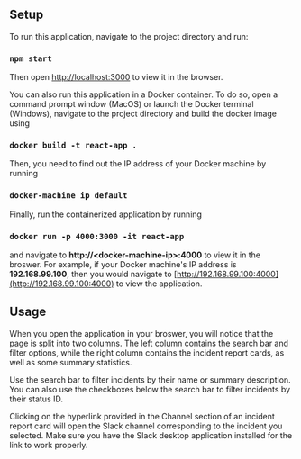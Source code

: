 ## Setup

To run this application, navigate to the project directory and run:

### `npm start`

Then open [http://localhost:3000](http://localhost:3000) to view it in the browser.

You can also run this application in a Docker container. To do so, open a command prompt window (MacOS) or launch the Docker terminal (Windows), navigate to the project directory and build the docker image using

### `docker build -t react-app .`

Then, you need to find out the IP address of your Docker machine by running

### `docker-machine ip default`

Finally, run the containerized application by running

### `docker run -p 4000:3000 -it react-app`

and navigate to **http://\<docker-machine-ip\>:4000** to view it in the broswer. For example, if your Docker machine's IP address is **192.168.99.100**, then you would navigate to  [http://192.168.99.100:4000](http://192.168.99.100:4000) to view the application.

## Usage

When you open the application in your broswer, you will notice that the page is split into two columns. The left column contains the search bar and filter options, while the right column contains the incident report cards, as well as some summary statistics.

Use the search bar to filter incidents by their name or summary description. You can also use the checkboxes below the search bar to filter incidents by their status ID.

Clicking on the hyperlink provided in the Channel section of an incident report card will open the Slack channel corresponding to the incident you selected. Make sure you have the Slack desktop application installed for the link to work properly.
